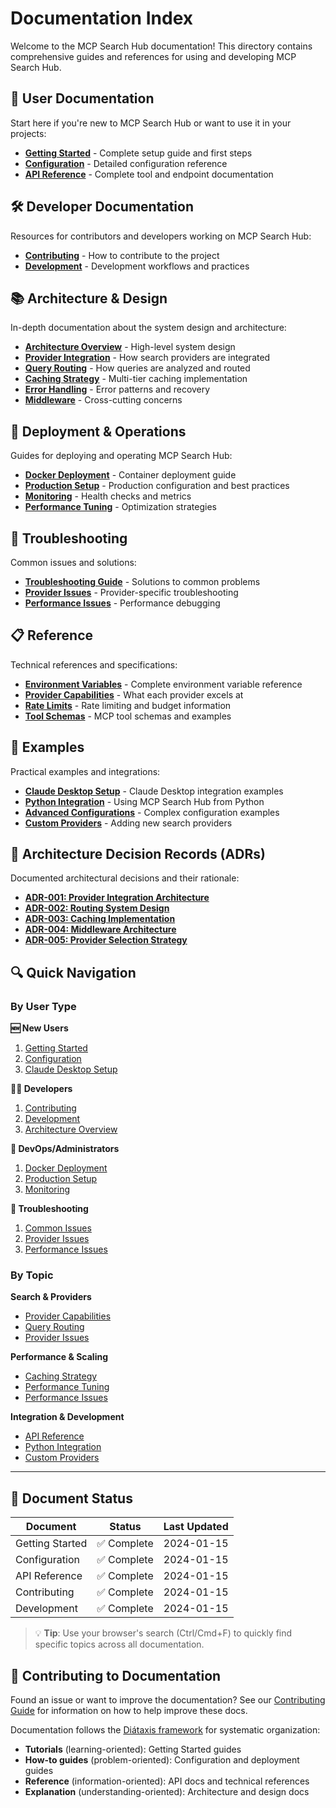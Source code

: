 # Documentation Index

Welcome to the MCP Search Hub documentation! This directory contains comprehensive guides and references for using and developing MCP Search Hub.

## 📖 User Documentation

Start here if you're new to MCP Search Hub or want to use it in your projects:

- **[Getting Started](../GETTING_STARTED.md)** - Complete setup guide and first steps
- **[Configuration](../CONFIGURATION.md)** - Detailed configuration reference
- **[API Reference](../API_REFERENCE.md)** - Complete tool and endpoint documentation

## 🛠️ Developer Documentation

Resources for contributors and developers working on MCP Search Hub:

- **[Contributing](../CONTRIBUTING.md)** - How to contribute to the project
- **[Development](../DEVELOPMENT.md)** - Development workflows and practices

## 📚 Architecture & Design

In-depth documentation about the system design and architecture:

- **[Architecture Overview](architecture/overview.md)** - High-level system design
- **[Provider Integration](architecture/provider-integration.md)** - How search providers are integrated
- **[Query Routing](architecture/query-routing.md)** - How queries are analyzed and routed
- **[Caching Strategy](architecture/caching.md)** - Multi-tier caching implementation
- **[Error Handling](architecture/error-handling.md)** - Error patterns and recovery
- **[Middleware](architecture/middleware.md)** - Cross-cutting concerns

## 🚀 Deployment & Operations

Guides for deploying and operating MCP Search Hub:

- **[Docker Deployment](deployment/docker.md)** - Container deployment guide
- **[Production Setup](deployment/production.md)** - Production configuration and best practices
- **[Monitoring](deployment/monitoring.md)** - Health checks and metrics
- **[Performance Tuning](deployment/performance.md)** - Optimization strategies

## 🔧 Troubleshooting

Common issues and solutions:

- **[Troubleshooting Guide](troubleshooting/common-issues.md)** - Solutions to common problems
- **[Provider Issues](troubleshooting/provider-issues.md)** - Provider-specific troubleshooting
- **[Performance Issues](troubleshooting/performance.md)** - Performance debugging

## 📋 Reference

Technical references and specifications:

- **[Environment Variables](reference/environment-variables.md)** - Complete environment variable reference
- **[Provider Capabilities](reference/provider-capabilities.md)** - What each provider excels at
- **[Rate Limits](reference/rate-limits.md)** - Rate limiting and budget information
- **[Tool Schemas](reference/tool-schemas.md)** - MCP tool schemas and examples

## 🧭 Examples

Practical examples and integrations:

- **[Claude Desktop Setup](examples/claude-desktop.md)** - Claude Desktop integration examples
- **[Python Integration](examples/python-integration.md)** - Using MCP Search Hub from Python
- **[Advanced Configurations](examples/advanced-config.md)** - Complex configuration examples
- **[Custom Providers](examples/custom-providers.md)** - Adding new search providers

## 📝 Architecture Decision Records (ADRs)

Documented architectural decisions and their rationale:

- **[ADR-001: Provider Integration Architecture](adrs/001-provider-integration-architecture.md)**
- **[ADR-002: Routing System Design](adrs/002-routing-system-design.md)**
- **[ADR-003: Caching Implementation](adrs/003-caching-implementation.md)**
- **[ADR-004: Middleware Architecture](adrs/004-middleware-architecture.md)**
- **[ADR-005: Provider Selection Strategy](adrs/005-provider-selection-strategy.md)**

## 🔍 Quick Navigation

### By User Type

**🆕 New Users**
1. [Getting Started](../GETTING_STARTED.md)
2. [Configuration](../CONFIGURATION.md)
3. [Claude Desktop Setup](examples/claude-desktop.md)

**👩‍💻 Developers**
1. [Contributing](../CONTRIBUTING.md)
2. [Development](../DEVELOPMENT.md)
3. [Architecture Overview](architecture/overview.md)

**🔧 DevOps/Administrators**
1. [Docker Deployment](deployment/docker.md)
2. [Production Setup](deployment/production.md)
3. [Monitoring](deployment/monitoring.md)

**🐛 Troubleshooting**
1. [Common Issues](troubleshooting/common-issues.md)
2. [Provider Issues](troubleshooting/provider-issues.md)
3. [Performance Issues](troubleshooting/performance.md)

### By Topic

**Search & Providers**
- [Provider Capabilities](reference/provider-capabilities.md)
- [Query Routing](architecture/query-routing.md)
- [Provider Issues](troubleshooting/provider-issues.md)

**Performance & Scaling**
- [Caching Strategy](architecture/caching.md)
- [Performance Tuning](deployment/performance.md)
- [Performance Issues](troubleshooting/performance.md)

**Integration & Development**
- [API Reference](../API_REFERENCE.md)
- [Python Integration](examples/python-integration.md)
- [Custom Providers](examples/custom-providers.md)

---

## 📄 Document Status

| Document | Status | Last Updated |
|----------|--------|--------------|
| Getting Started | ✅ Complete | 2024-01-15 |
| Configuration | ✅ Complete | 2024-01-15 |
| API Reference | ✅ Complete | 2024-01-15 |
| Contributing | ✅ Complete | 2024-01-15 |
| Development | ✅ Complete | 2024-01-15 |

> 💡 **Tip**: Use your browser's search (Ctrl/Cmd+F) to quickly find specific topics across all documentation.

## 🤝 Contributing to Documentation

Found an issue or want to improve the documentation? See our [Contributing Guide](../CONTRIBUTING.md#documentation) for information on how to help improve these docs.

Documentation follows the [Diátaxis framework](https://diataxis.fr/) for systematic organization:
- **Tutorials** (learning-oriented): Getting Started guides
- **How-to guides** (problem-oriented): Configuration and deployment guides  
- **Reference** (information-oriented): API docs and technical references
- **Explanation** (understanding-oriented): Architecture and design docs